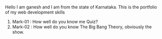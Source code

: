 Hello I am ganesh and I am from the state of Karnataka. This is the portfolio of my web development skills

01. Mark-01 : How well do you know me Quiz?
01. Mark-02 : How well do you know The Big Bang Theory, obviously the show.
